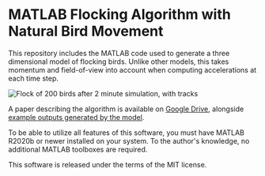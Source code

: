 # MATLAB Flocking Algorithm with Natural Bird Movement
This repository includes the MATLAB code used to generate a three dimensional model of flocking birds.  Unlike other models, this takes momentum and field-of-view into account when computing accelerations at each time step.

![Flock of 200 birds after 2 minute simulation, with tracks](https://drive.google.com/uc?export=download&id=1anhlEaBpQd0pph6ipnNpbO8a0xyrw_BD)

A paper describing the algorithm is available on [Google Drive](https://drive.google.com/file/d/1KLgP5C-U1ItxeOno1qzMcgMCTdDs1hpB/view?usp=sharing), alongside [example outputs generated by the model](https://drive.google.com/drive/folders/1V-x9QQoyoA4k15CxMcTa6M_wEgIWfdrO?usp=sharing).

To be able to utilize all features of this software, you must have MATLAB R2020b or newer installed on your system.  To the author's knowledge, no additional MATLAB toolboxes are required.

This software is released under the terms of the MIT license.
